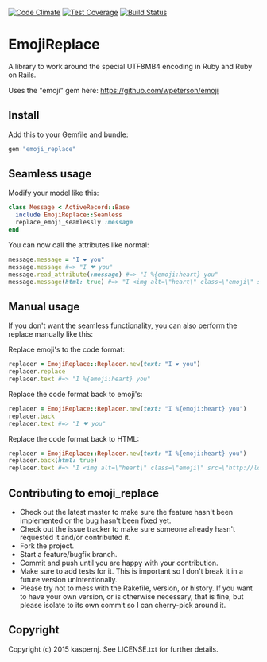 [![Code Climate](https://codeclimate.com/github/kaspernj/emoji_replace/badges/gpa.svg)](https://codeclimate.com/github/kaspernj/emoji_replace)
[![Test Coverage](https://codeclimate.com/github/kaspernj/emoji_replace/badges/coverage.svg)](https://codeclimate.com/github/kaspernj/emoji_replace/coverage)
[![Build Status](https://img.shields.io/shippable/5608fd811895ca4474187ec1.svg)](https://app.shippable.com/projects/5608fd811895ca4474187ec1/builds/latest)

# EmojiReplace

A library to work around the special UTF8MB4 encoding in Ruby and Ruby on Rails.

Uses the "emoji" gem here: https://github.com/wpeterson/emoji

## Install

Add this to your Gemfile and bundle:

```ruby
gem "emoji_replace"
```

## Seamless usage

Modify your model like this:

```ruby
class Message < ActiveRecord::Base
  include EmojiReplace::Seamless
  replace_emoji_seamlessly :message
end
```

You can now call the attributes like normal:

```ruby
message.message = "I ❤ you"
message.message #=> "I ❤ you"
message.read_attribute(:message) #=> "I %{emoji:heart} you"
message.message(html: true) #=> "I <img alt=\"heart\" class=\"emoji\" src=\"http://localhost:3000/heart.png\"> you"
```

## Manual usage

If you don't want the seamless functionality, you can also perform the replace manually like this:

Replace emoji's to the code format:
```ruby
replacer = EmojiReplace::Replacer.new(text: "I ❤ you")
replacer.replace
replacer.text #=> "I %{emoji:heart} you"
```

Replace the code format back to emoji's:
```ruby
replacer = EmojiReplace::Replacer.new(text: "I %{emoji:heart} you")
replacer.back
replacer.text #=> "I ❤ you"
```

Replace the code format back to HTML:
```ruby
replacer = EmojiReplace::Replacer.new(text: "I %{emoji:heart} you")
replacer.back(html: true)
replacer.text #=> "I <img alt=\"heart\" class=\"emoji\" src=\"http://localhost:3000/heart.png\"> you"
```

## Contributing to emoji_replace

* Check out the latest master to make sure the feature hasn't been implemented or the bug hasn't been fixed yet.
* Check out the issue tracker to make sure someone already hasn't requested it and/or contributed it.
* Fork the project.
* Start a feature/bugfix branch.
* Commit and push until you are happy with your contribution.
* Make sure to add tests for it. This is important so I don't break it in a future version unintentionally.
* Please try not to mess with the Rakefile, version, or history. If you want to have your own version, or is otherwise necessary, that is fine, but please isolate to its own commit so I can cherry-pick around it.

## Copyright

Copyright (c) 2015 kaspernj. See LICENSE.txt for
further details.

